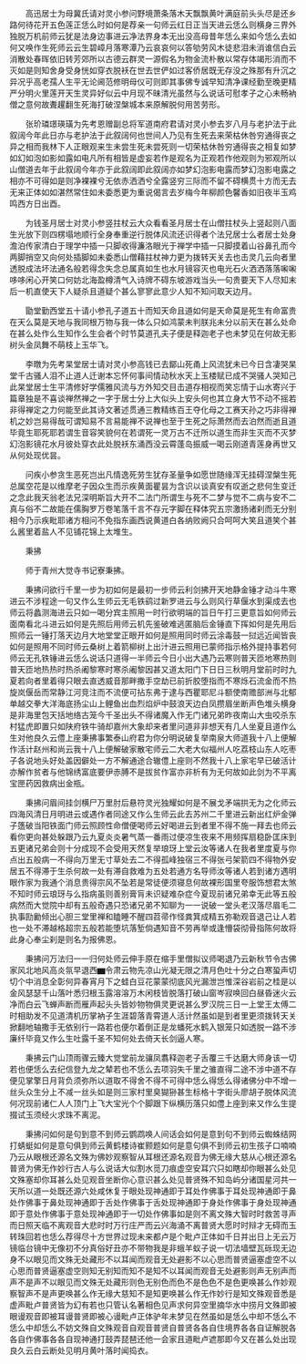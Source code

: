 <!-- { "loadSidebar": true } -->
　　高迅居士为母冀氏请对灵小参问野境萧条落木天飘飘黄叶满庭前头头尽是还乡路何待花开五色莲正恁么时如何是荐亲一句师云红日正当天进云恁么则横身三界外独脱万机前师云犹是法身边事进云净法界身本无出没高母昔年恁么来如今恁么去如何又唤作生死师云云生碧嶂月落寒潭乃云哀哀何以答劬劳风木徒悲泪未消谁信白云消散处春晖依旧转芳郊所以古德云群灵一源假名为物金流朴散以常存体竭形消而不灭如是则知舍身受身恍如穿衣脱袄在世去世俨如过客侨居既无存没之殊那有升沉之异况乎高老孺人生平无论阃范修明母仪可则即其事佛专诚早知清净课经勤至晚更精严分明火里莲开天生灵异好似云中月现不昧清光虽然与么说话可慰孝子之心未畅衲僧之意何故聻趯翻生死海打破涅槃城本来原解脱何用苦劳形。

　　张玠璘璟瑛璜为先考恩赠副总将军道南府君请对灵小参去岁八月与老护法于此叙阔今年此日亦与老护法于此叙阔何也世间人乃见有生死去来荣枯休咎穷通得丧之异之相而我林下人正眼观来生未尝生死未尝死则一切荣枯休咎穷通得丧之相复如梦如幻如泡如影如露如电凡所有相皆是虚妄若作是观名为正观若作他观则为邪观所以山僧道去年于此叙阔今年亦于此叙阔即此叙阔亦如梦幻泡影电露而梦幻泡影电露之相亦不可得如是则净裸裸兮无依赤洒洒兮全露竖穷三际而不留不碍横贯十方而无去无来正体如如湛然常住如未委悉更为重说偈言去岁梅今年柳颜色馨香如旧夜半玉鸡鸣西方日出酉。

　　为钱圣月居士对灵小参竖拄杖云大众看看圣月居士在山僧拄杖头上竖起则八面生光放下则四楞塌地顺行全身奉重逆行脱体风流还识得者个法兄居士么者居士处身澹泊传家清白于理学中插一只脚收得濂洛眼光于禅学中插一只脚摸着山谷鼻孔而今两脚捎空又向何处插脚如未委悉山僧藉拄杖神力更为拨转天关去也击灵几云向者里透脱成法坏法通名般若得念失念总属真如生也水月镜容灭也电光石火洒洒落落啝啝哆哆闲心开笑口何妨北海盈樽清气入诗牌不碍东坡游戏当头一句贵要天下人尽知末后一机直使天下人疑杀且道疑个甚么寥寥此意少人知不知问取天边月。

　　勖堂勤西堂五十请小参孔子道五十而知天命且道如何是天命莫是死生有命富贵在天么莫是天地与我同根万物与我一体么只如鸿蒙未判朕兆未分以前天在甚么处命在甚么处作么生知作么生会者个时节莫道孔夫子便是释迦老子也未梦见在何故无影树头金凤舞不萌枝上玉华飞。

　　李暾为先考杲堂居士请对灵小参高钱已去鄮山死甬上风流犹未已今日含凄哭杲堂千古骚人泪不止道人迁谢本忘怀何事间情动秋水天上玉楼赋已成不哭骚人哭知己此杲堂居士生平清修好学儒雅风流与方外知交目击道存相视而笑忘情于山水寄兴于篇章独是不喜谈禅然禅之一字于居士分上大似头上安头何也其立身大节不动不摇若非得禅定之力何能至此其诗文著述贯通三教精练百王夺化母之工赛天孙之巧非得禅机之妙岂易得哉可谓知易不言易能禅不说禅也至于生死之际萧然而去泊然而逝且道毕竟生耶死耶若谓生音容笑貌何在若谓死一灵万古不迁所以道生而非生灭而不灭梦幻泡影镜花水月彼处穿衣此处脱袄东涌西没云霄蓬岛振威一喝云刚道青莲身再世又从何处现优昙。

　　问疾小参贪生恶死岂出凡情逸死劳生犹存圣量争如愿世随缘浑无挂碍涅槃生死总属空花是以维摩老子因众生而示疾黄面瞿昙为含识以谈真安有叹逝之悲何生变迁之念此我天翁老法兄深明斯旨大开不二法门所谓生与死不二梦与觉不二病与安不二真与俗不二故能在儒胸罗万卷笔落千言不存元字脚在释体究五宗激扬诸刹而无分别相今乃示疾毗耶诸方相问不免指东画西说黄道白各纳败阙只合呵呵大笑且道笑个甚么酱里着盐人不见铺花锦上太堆生。

　　秉拂

　　师于青州大觉寺书记寮秉拂。

　　秉拂问欲行千里一步为初如何是最初一步师云利剑拂开天地静金锤才动斗牛寒进云不涉程途一句又作么生师云无毛铁鹞过新罗进云与么则风行草偃水到渠成去也师云将蠡测海进云只如一喝分宾主照用一时行欲明端的旨日午打三更意旨如何师云面南看北斗进云如何是先照后用师云机先鉴破难逃匿脑后金锤直下挥如何是先用后照师云一锤打落天边月大地堂堂正眼开如何是照用同时师云涂毒鼓一挝远近闻皆丧如何是照用不同时师云桑树上着箭柳树上出汁进云照用已蒙师指示格外提持事若何师云无孔铁锤进云恁么说话只道得一半师云今日小出大遇乃云寒则普天匝地寒热则普天匝地热热时热杀阇黎寒时寒杀阇黎因甚又道太阳门下日日三秋明月堂前时时九夏若向者里着得只眼去直透威音那畔撒手空劫已前折胶堕指而不寒烁石流金而不热旋岚偃岳而常静江河竞注而不流便可拈东弗于逮与西瞿耶尼斗额使南赡部洲与北郁单越交拳大洋海底扬尘山上鲤鱼出血烈焰炉中鼓浪天边白凤攒眉坐断声色堆头横身是非海里包天括地络古笼今千圣出头不得诸魔入作无门诸兄弟昨夜南山大虫咬杀东村猛虎即置只如陕府铁牛骑却嘉州大象却来者里问道非非想天有几人坐夏且道作么生对他良久云僼上座秉拂事繁泰山府君为你分明说破复举南泉大师道我十八上便解作活计赵州和尚云我十八上便解破家散宅师云二大老大似福州人吃荔枝山东人吃枣子各说地头好处盖因僻处一方不解通途合辙僼上座则不然我十八上家宅早已破活计亦解作贫者与他锦绣富底要伊赤膊不是拔贫作富亦非析有为无何故如此剑为不平离宝匣药因救病出金瓶。

　　秉拂问眉间挂剑横尸万里肘后悬符灵光独耀如何是不展戈矛端拱无为之化师云四海风清日月明进云或遇作者同途又作么生师云此去苏州二千里进云新出红炉金弹子簉破当阳铁面门师云照顾性命僧便喝师云好喝进云到者里不得不施一拜去也师云看你更向甚处躲跟乃云九夏炎炎暑气蒸一番雨过便凉生夜来不用频挥扇稳卧匡床到五更诸兄弟会则十分成现不会受用天然复举琅玡上堂云汝等诸人在我者里度夏与你点出五般病一不得向万里无寸草处去二不得孤峰独宿三不得张弓架箭四不得物外安居五不得滞于生杀何故一处有滞自救难为五处若通方名导师汝等诸人若到诸方遇明眼作家为我通个消息贵得宗风不坠若是常徒便须寝息何故裸形国里夸服饰想君太煞不知时师云琅玡与么指病虽则善别膏肓未识疑难杂症今夏现前诸兄弟幸无此等五般病然而大觉院中却有五般奇遇只恐诸兄弟不知聊为一一说破一堂头老汉落尽眉毛二执事劻勷倾出心胆三堂里禅和瞌睡不醒四苕帚作怪粪箕成精五弥勒观音退己让人若也一处不滞越格超宗五般若能堕坑落堑倘遇知音不劳再举或逢懵袋彻骨指陈何故将此身心奉尘刹是则名为报佛恩。

　　秉拂问万法归一一归何处师云伸手原在缩手里僧拟议师喝退乃云新秋节令古佛家风北地风高炎氛早退西▆令肃云物先凉山光凝无限之清月色吐十分之白寒蛩声切切个中消息全彰何异春宵月下之蛙白豆花蒙蒙彻底风光漏泄岂惟深谷岩前之桂是以金风瑟瑟千山落叶悉归根玉露溶溶万木闲枝皆脱落打破山窗岑寂唤回白昼昏迷火云净而白云飞蝉声断而雁声起头头皆妙物物俱灵更说甚么罗汉院三日一上堂王太傅二时相助发不见道清机历掌衲子生涯碧落青霄道人活计然虽如是到者里更须拨转天关掀翻地轴撒手无依别行一路若也便尔着倒正是龙蟠死水鹤入银笼只如透脱一路不涉廉纤毕竟又作么生吐露千圣不知何处去倚天长剑逼人寒。

　　秉拂云门山顶雨骤云臻大觉堂前龙骧凤翥释迦老子舌覆三千达磨大师身该一切若也便恁么去纪信登九龙之辇若也不恁么去项羽失千里之骓直得二途不涉中道不存便见掌擎日月背负须弥所以道取不得舍不得不可得中恁么得恁么得诸佛分中不增一丝头众生分上不减一丝头如是则三家村里臭猢狲甚生标格十字街头廖胡子脱体风流何况现前诸仁人人顶门上飞大宝光个个脚跟下纵横历落只如僼上座到来又作么生提掇试玉须经火求珠不离泥。

　　秉拂问如何是句到意不到师云鹦鹉唤人间话会如何是意到句不到师云蜘蛛结网打蜻蜓如何是意句俱到师云黄鹤楼诗崔颢题如何是意句俱不到师云初生孩子口喃喃乃云从眼根还源名文殊为佛妙观察智从耳根还源名观音为佛无缘大慈从心根还源名普贤为佛无作妙行古人与么说话大似割水觅刀痕虚空安耳穴只如瞎却你眼甚么处见文殊塞却你耳甚么处见观音坐断你心意识甚么处见普贤殊不知岛屿分诸国星河共一天所以道一处既还源六处咸休复于眼处现神通即于耳处作佛事于耳处现神通即于鼻处作佛事于鼻处现神通即于舌处作佛事于舌处现神通即于身处作佛事于身处现神通即于意处作佛事于意处现神通即于一切处作佛事如是则不离文殊大智时时救苦寻声而日照天临不离观音大悲时时万行庄严而云兴海涌不离普贤大愿时时辩才无碍而玉转珠回若也恁么荐得尽十方世界过现未来都卢是个毗卢正体如千日并出日上无云万镜临台镜中无像初不分真俗好丑亦不带物我是非蛾羊蚁子说一切法墙壁瓦砾现无边身不以眼见而文殊无处藏形不以耳闻而观音无处避影不以心思而普贤逼塞虚空不以心思而普贤逼塞虚空则知无别知而知不是知不以耳闻而观音无处避影则声无别声而声不是声不以眼见而文殊无处藏形则色无别色而色不是色色不是色更唤甚么作妙观察智声不是声更唤甚么作无缘大慈知不是知更唤甚么作无作妙行是知文殊观音悉是虚声毗卢普贤皆为幻有若也只管认名著相色见声求何异空里摘华水中捞月文殊即被眼谩观音即被耳谩普贤即被心谩毗卢正体驴年未梦见在然虽如是恁么中却不恁么不恁么中却恁么不妨文殊自文殊观音自观音普贤自普贤各各自住境界各各自证解脱各各自作佛事各各自现神通打鼓弄琵琶还他一会家且道毗卢遮那即今又在甚么处出现良久云白云断处见明月黄叶落时闻捣衣。


